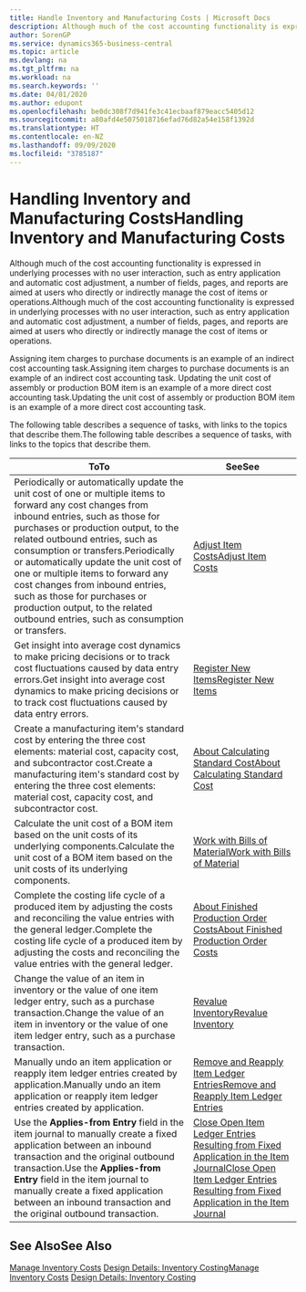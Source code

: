 ```yaml
---
title: Handle Inventory and Manufacturing Costs | Microsoft Docs
description: Although much of the cost accounting functionality is expressed in underlying processes with no user interaction, such as entry application and automatic cost adjustment, a number of fields, pages, and reports are aimed at users who directly or indirectly manage the cost of items or operations.
author: SorenGP
ms.service: dynamics365-business-central
ms.topic: article
ms.devlang: na
ms.tgt_pltfrm: na
ms.workload: na
ms.search.keywords: ''
ms.date: 04/01/2020
ms.author: edupont
ms.openlocfilehash: be0dc308f7d941fe3c41ecbaaf879eacc5405d12
ms.sourcegitcommit: a80afd4e5075018716efad76d82a54e158f1392d
ms.translationtype: HT
ms.contentlocale: en-NZ
ms.lasthandoff: 09/09/2020
ms.locfileid: "3785187"
---
```

# <a name="handling-inventory-and-manufacturing-costs"></a><span data-ttu-id="55587-103">Handling Inventory and Manufacturing Costs</span><span class="sxs-lookup"><span data-stu-id="55587-103">Handling Inventory and Manufacturing Costs</span></span>
<span data-ttu-id="55587-104">Although much of the cost accounting functionality is expressed in underlying processes with no user interaction, such as entry application and automatic cost adjustment, a number of fields, pages, and reports are aimed at users who directly or indirectly manage the cost of items or operations.</span><span class="sxs-lookup"><span data-stu-id="55587-104">Although much of the cost accounting functionality is expressed in underlying processes with no user interaction, such as entry application and automatic cost adjustment, a number of fields, pages, and reports are aimed at users who directly or indirectly manage the cost of items or operations.</span></span>  

 <span data-ttu-id="55587-105">Assigning item charges to purchase documents is an example of an indirect cost accounting task.</span><span class="sxs-lookup"><span data-stu-id="55587-105">Assigning item charges to purchase documents is an example of an indirect cost accounting task.</span></span> <span data-ttu-id="55587-106">Updating the unit cost of assembly or production BOM item is an example of a more direct cost accounting task.</span><span class="sxs-lookup"><span data-stu-id="55587-106">Updating the unit cost of assembly or production BOM item is an example of a more direct cost accounting task.</span></span>  

 <span data-ttu-id="55587-107">The following table describes a sequence of tasks, with links to the topics that describe them.</span><span class="sxs-lookup"><span data-stu-id="55587-107">The following table describes a sequence of tasks, with links to the topics that describe them.</span></span>   

|<span data-ttu-id="55587-108">**To**</span><span class="sxs-lookup"><span data-stu-id="55587-108">**To**</span></span>|<span data-ttu-id="55587-109">**See**</span><span class="sxs-lookup"><span data-stu-id="55587-109">**See**</span></span>|  
|------------|-------------|  
|<span data-ttu-id="55587-110">Periodically or automatically update the unit cost of one or multiple items to forward any cost changes from inbound entries, such as those for purchases or production output, to the related outbound entries, such as consumption or transfers.</span><span class="sxs-lookup"><span data-stu-id="55587-110">Periodically or automatically update the unit cost of one or multiple items to forward any cost changes from inbound entries, such as those for purchases or production output, to the related outbound entries, such as consumption or transfers.</span></span>|[<span data-ttu-id="55587-111">Adjust Item Costs</span><span class="sxs-lookup"><span data-stu-id="55587-111">Adjust Item Costs</span></span>](inventory-how-adjust-item-costs.md)|  
|<span data-ttu-id="55587-112">Get insight into average cost dynamics to make pricing decisions or to track cost fluctuations caused by data entry errors.</span><span class="sxs-lookup"><span data-stu-id="55587-112">Get insight into average cost dynamics to make pricing decisions or to track cost fluctuations caused by data entry errors.</span></span>|[<span data-ttu-id="55587-113">Register New Items</span><span class="sxs-lookup"><span data-stu-id="55587-113">Register New Items</span></span>](inventory-how-register-new-items.md)|  
|<span data-ttu-id="55587-114">Create a manufacturing item's standard cost by entering the three cost elements: material cost, capacity cost, and subcontractor cost.</span><span class="sxs-lookup"><span data-stu-id="55587-114">Create a manufacturing item's standard cost by entering the three cost elements: material cost, capacity cost, and subcontractor cost.</span></span>|[<span data-ttu-id="55587-115">About Calculating Standard Cost</span><span class="sxs-lookup"><span data-stu-id="55587-115">About Calculating Standard Cost</span></span>](finance-about-calculating-standard-cost.md)|  
|<span data-ttu-id="55587-116">Calculate the unit cost of a BOM item based on the unit costs of its underlying components.</span><span class="sxs-lookup"><span data-stu-id="55587-116">Calculate the unit cost of a BOM item based on the unit costs of its underlying components.</span></span>|[<span data-ttu-id="55587-117">Work with Bills of Material</span><span class="sxs-lookup"><span data-stu-id="55587-117">Work with Bills of Material</span></span>](inventory-how-work-BOMs.md)|  
|<span data-ttu-id="55587-118">Complete the costing life cycle of a produced item by adjusting the costs and reconciling the value entries with the general ledger.</span><span class="sxs-lookup"><span data-stu-id="55587-118">Complete the costing life cycle of a produced item by adjusting the costs and reconciling the value entries with the general ledger.</span></span>|[<span data-ttu-id="55587-119">About Finished Production Order Costs</span><span class="sxs-lookup"><span data-stu-id="55587-119">About Finished Production Order Costs</span></span>](finance-about-finished-production-order-costs.md)|  
|<span data-ttu-id="55587-120">Change the value of an item in inventory or the value of one item ledger entry, such as a purchase transaction.</span><span class="sxs-lookup"><span data-stu-id="55587-120">Change the value of an item in inventory or the value of one item ledger entry, such as a purchase transaction.</span></span>|[<span data-ttu-id="55587-121">Revalue Inventory</span><span class="sxs-lookup"><span data-stu-id="55587-121">Revalue Inventory</span></span>](inventory-how-revalue-inventory.md)|
|<span data-ttu-id="55587-122">Manually undo an item application or reapply item ledger entries created by application.</span><span class="sxs-lookup"><span data-stu-id="55587-122">Manually undo an item application or reapply item ledger entries created by application.</span></span>|[<span data-ttu-id="55587-123">Remove and Reapply Item Ledger Entries</span><span class="sxs-lookup"><span data-stu-id="55587-123">Remove and Reapply Item Ledger Entries</span></span>](finance-how-to-remove-and-reapply-item-entries.md)|  
|<span data-ttu-id="55587-124">Use the **Applies-from Entry** field in the item journal to manually create a fixed application between an inbound transaction and the original outbound transaction.</span><span class="sxs-lookup"><span data-stu-id="55587-124">Use the **Applies-from Entry** field in the item journal to manually create a fixed application between an inbound transaction and the original outbound transaction.</span></span>|[<span data-ttu-id="55587-125">Close Open Item Ledger Entries Resulting from Fixed Application in the Item Journal</span><span class="sxs-lookup"><span data-stu-id="55587-125">Close Open Item Ledger Entries Resulting from Fixed Application in the Item Journal</span></span>](finance-how-to-close-open-item-ledger-entries-resulting-from-fixed-application-in-the-item-journal.md)|  

## <a name="see-also"></a><span data-ttu-id="55587-126">See Also</span><span class="sxs-lookup"><span data-stu-id="55587-126">See Also</span></span>  
<span data-ttu-id="55587-127">[Manage Inventory Costs](finance-manage-inventory-costs.md)
[Design Details: Inventory Costing](design-details-inventory-costing.md)</span><span class="sxs-lookup"><span data-stu-id="55587-127">[Manage Inventory Costs](finance-manage-inventory-costs.md)
[Design Details: Inventory Costing](design-details-inventory-costing.md)</span></span>
